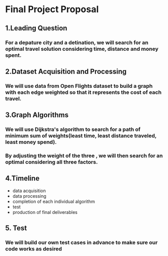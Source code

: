 # Final Project Proposal 

## 1.Leading Question
### For a depature city and a detination, we will search for an optimal travel solution considering time, distance and money spent.
    

## 2.Dataset Acquisition and Processing
### We will use data from Open Flights dataset to build a graph with each edge weighted so that it represents the cost of each travel.
## 3.Graph Algorithms
### We will use Dijkstra's algorithm to search for a path of minimum sum of weights(least time, least distance traveled, least money spend).
### By adjusting the weight of the three , we will then search for an optimal considering all three factors. 

## 4.Timeline
* data acquisition
* data processing
* completion of each individual algorithm
* test
* production of final deliverables

## 5. Test
### We will build our own test cases in advance to make sure our code works as desired
